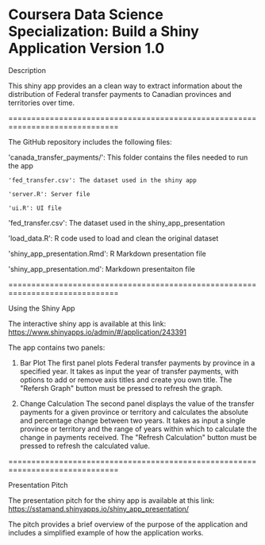 Coursera Data Science Specialization: Build a Shiny Application
Version 1.0
==============================================================================
Description

This shiny app provides an a clean way to extract information about the 
distribution of Federal transfer payments to Canadian provinces and territories 
over time.

==============================================================================

The GitHub repository includes the following files:

'canada_transfer_payments/': This folder contains the files needed to run the app

	'fed_transfer.csv': The dataset used in the shiny app

	'server.R': Server file 

	'ui.R': UI file

'fed_transfer.csv': The dataset used in the shiny_app_presentation

'load_data.R': R code used to load and clean the original dataset

'shiny_app_presentation.Rmd': R Markdown presentation file

'shiny_app_presentation.md': Markdown presentaiton file

==============================================================================

Using the Shiny App

The interactive shiny app is available at this link:
	 https://www.shinyapps.io/admin/#/application/243391

The app contains two panels:

1. Bar Plot
   The first panel plots Federal transfer payments by province in a specified 
   year. It takes as input the year of transfer payments, with options to add 
   or remove axis titles and create you own title. The "Refersh Graph" button
   must be pressed to refresh the graph.

2. Change Calculation
   The second panel displays the value of the transfer payments for a given 
   province or territory and calculates the absolute and percentage change 
   between two years. It takes as input a single province or territory and the 
   range of years within which to calculate the change in payments received.
   The "Refresh Calculation" button must be pressed to refresh the calculated
   value.

==============================================================================

Presentation Pitch

The presentation pitch for the shiny app is available at this link:
	https://sstamand.shinyapps.io/shiny_app_presentation/

The pitch provides a brief overview of the purpose of the application and
includes a simplified example of how the application works.